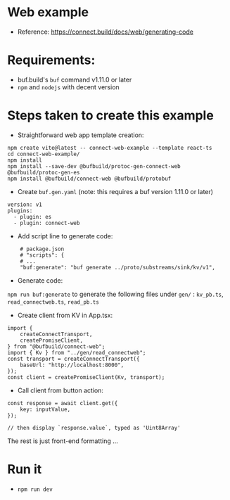 # Web example

* Reference:  https://connect.build/docs/web/generating-code

# Requirements:

* buf.build's `buf` command v1.11.0 or later
* `npm` and `nodejs` with decent version

# Steps taken to create this example

* Straightforward web app template creation:
```
npm create vite@latest -- connect-web-example --template react-ts
cd connect-web-example/
npm install
npm install --save-dev @bufbuild/protoc-gen-connect-web @bufbuild/protoc-gen-es
npm install @bufbuild/connect-web @bufbuild/protobuf
```

* Create `buf.gen.yaml`  (note: this requires a buf version 1.11.0 or later)

```
version: v1
plugins:
  - plugin: es
  - plugin: connect-web
```

* Add script line to generate code:

```
    # package.json
    # "scripts": {
    # ...
    "buf:generate": "buf generate ../proto/substreams/sink/kv/v1",
```

* Generate code:

`npm run buf:generate` to generate the following files under `gen/` : `kv_pb.ts`, `read_connectweb.ts`, `read_pb.ts`

* Create client from KV in App.tsx:

```
import {
    createConnectTransport,
    createPromiseClient,
} from "@bufbuild/connect-web";
import { Kv } from "../gen/read_connectweb";
const transport = createConnectTransport({
    baseUrl: "http://localhost:8000",
});
const client = createPromiseClient(Kv, transport);

```

* Call client from button action:
```
const response = await client.get({
    key: inputValue,
});

// then display `response.value`, typed as 'Uint8Array'
```

The rest is just front-end formatting ...

# Run it

* `npm run dev`
